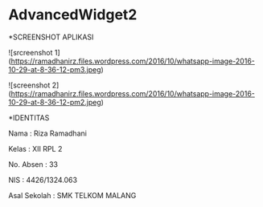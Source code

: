 # AdvancedWidget2

*SCREENSHOT APLIKASI

![srcreenshot 1] (https://ramadhanirz.files.wordpress.com/2016/10/whatsapp-image-2016-10-29-at-8-36-12-pm3.jpeg)

![screenshot 2] (https://ramadhanirz.files.wordpress.com/2016/10/whatsapp-image-2016-10-29-at-8-36-12-pm2.jpeg)


*IDENTITAS
<p> Nama : Riza Ramadhani
<p> Kelas : XII RPL 2
<p> No. Absen : 33
<p> NIS : 4426/1324.063
<p> Asal Sekolah : SMK TELKOM MALANG
